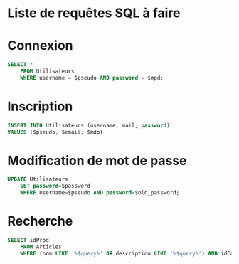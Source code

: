 # Liste de requêtes SQL à faire

# Connexion

```sql
SELECT *
    FROM Utilisateurs 
    WHERE username = $pseudo AND password = $mpd;
```

# Inscription

```sql
INSERT INTO Utilisateurs (username, mail, password)
VALUES ($pseudo, $email, $mdp)
```

# Modification de mot de passe

```sql
UPDATE Utilisateurs 
    SET password=$password 
    WHERE username=$pseudo AND password=$old_password;
```

# Recherche

```sql
SELECT idProd
    FROM Articles
    WHERE (nom LIKE '%$query%' OR description LIKE '%$query%') AND idCat=$cat;
```


